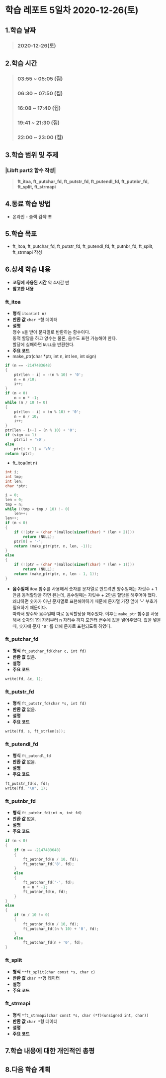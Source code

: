 # 학습 레포트 5일차 2020-12-26(토)
## 1.학습 날짜
> ### 2020-12-26(토)
## 2.학습 시간
> ### 03:55 ~ 05:05 (집)
> ### 06:30 ~ 07:50 (집)
> ### 16:08 ~ 17:40 (집)
> ### 19:41 ~ 21:30 (집)
> ### 22:00 ~ 23:00 (집)
## 3.학습 범위 및 주제
### |Libft part2 함수 작성|
> **ft_itoa, ft_putchar_fd, ft_putstr_fd, ft_putendl_fd, ft_putnbr_fd, ft_split, ft_strmapi**
## 4.동료 학습 방법
- 온라인 - 슬랙 검색!!!!!
## 5.학습 목표
- ft_itoa, ft_putchar_fd, ft_putstr_fd, ft_putendl_fd, ft_putnbr_fd, ft_split, ft_strmapi 작성
## 6.상세 학습 내용
- **코딩에 사용된 시간** 약 4시간 반
- **참고한 내용** 

### ft_itoa
- **형식** `itoa(int n)`
- **반환 값** `char *`형 데이터
- **설명**\
정수 `n`을 받아 문자열로 반환하는 함수이다.\
동적 할당을 하고 양수는 물론, 음수도 표현 가능해야 한다.\
할당에 실패하면 `NULL`을 반환한다.
- **주요 코드**
- make_ptr(char *ptr, int n, int len, int sign)
```c
if (n == -2147483648)
{
    ptr[len - i] = -(n % 10) + '0';
    n = n /10;
    i++;
}
if (n < 0)
    n = n * -1;
while (n / 10 != 0)
{
    ptr[len - i] = (n % 10) + '0';
    n = n / 10;
    i++;
}
ptr[len - i++] = (n % 10) + '0';
if (sign == 1)
    ptr[i] = '\0';
else
    ptr[i + 1] = '\0';
return (ptr);
```
- ft_itoa(int n)
```c
int i;
int tmp;
int len;
char *ptr;

i = 0;
len = 0;
tmp = n;
while ((tmp = tmp / 10) !- 0)
    len++;
len++;
if (n < 0)
{
    if (!(ptr = (char *)malloc(sizeof(char) * (len + 2))))
        return (NULL);
    ptr[0] = '-';
    return (make_ptr(ptr, n, len, -1));
}
else
{
    if (!(ptr = (char *)malloc(sizeof(char) * (len + 1))))
        return (NULL);
    return (make_ptr(ptr, n, len - 1, 1));
}
```
- **음수일때**
itoa 함수를 사용해서 숫자를 문자열로 만드려면 양수일때는 자릿수 + 1 만큼 동적할당을 하면 된는데, 음수일때는 자릿수 + 2만큼 할당을 해주어야 했다.\
왜냐하면 숫자가 아닌 문자열로 표현해야하기 때문에 문자열 가장 앞에 '-' 부호가 필요하기 때문이다.\
따라서 양수와 음수일때 따로 동적할당을 해주었다. 이후는 `make_ptr` 함수를 사용해서 숫자의 1의 자리부터 n 자리수 까지 포인터 변수에 값을 넣어주었다. 값을 넣을 때, 숫자에 문자 `'0'` 를 더해 문자로 표현되도록 하였다.

### ft_putchar_fd
- **형식** `ft_putchar_fd(char c, int fd)`
- **반환 값** 없음.
- **설명**
- **주요 코드**
```c
write(fd, &c, 1);
```

### ft_putstr_fd
- **형식** `ft_putstr_fd(char *s, int fd)`
- **반환 값** 없음.
- **설명**
- **주요 코드**
```c
write(fd, s, ft_strlen(s));
```

### ft_putendl_fd
- **형식** `ft_putendl_fd`
- **반환 값** 없음.
- **설명**
- **주요 코드**
```c
ft_putstr_fd(s, fd);
write(fd, "\n", 1);
```

### ft_putnbr_fd
- **형식** `ft_putnbr_fd(int n, int fd)`
- **반환 값** 없음.
- **설명**
- **주요 코드**
```c
if (n < 0)
{
    if (n == -2147483648)
    {
        ft_putnbr_fd(n / 10, fd);
        ft_putchar_fd('8', fd);
    }
    else
    {
        ft_putchar_fd('-', fd);
        n = n * -1;
        ft_putnbr_fd(n, fd);
    }
}
else
{
    if (n / 10 != 0)
    {
        ft_putnbr_fd(n / 10, fd);
        ft_putchar_fd((n % 10) + '0', fd);
    }
    else
        ft_putchar_fd(n + '0', fd);
}
```

### ft_split
- **형식** `**ft_split(char const *s, char c)`
- **반환 값** `char **`형 데이터
- **설명**
- **주요 코드**

### ft_strmapi
- **형식** `*ft_strmapi(char const *s, char (*f)(unsigned int, char))`
- **반환 값** `char *`형 데이터
- **설명**
- **주요 코드**
## 7.학습 내용에 대한 개인적인 총평
## 8.다음 학습 계획